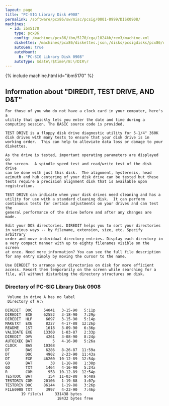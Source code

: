 ```yaml
---
layout: page
title: "PC-SIG Library Disk #908"
permalink: /software/pcx86/sw/misc/pcsig/0001-0999/DISK0908/
machines:
  - id: ibm5170
    type: pcx86
    config: /machines/pcx86/ibm/5170/cga/1024kb/rev3/machine.xml
    diskettes: /machines/pcx86/diskettes.json,/disks/pcsigdisks/pcx86/diskettes.json
    autoGen: true
    autoMount:
      B: "PC-SIG Library Disk 0908"
    autoType: $date\r$time\rB:\rDIR\r
---
```


{% include machine.html id="ibm5170" %}

## Information about "DIREDIT, TEST DRIVE, AND D&T"

    For those of you who do not have a clock card in your computer, here's a
    utility that quickly lets you enter the date and time during a
    computing session. The BASIC source code is provided.
    
    TEST DRIVE is a floppy disk drive diagnostic utility for 5-1/4" 360K
    disk drives with many tests to ensure that your disk drive is in
    working order.  This can help to alleviate data loss or damage to your
    diskettes.
    
    As the drive is tested, important operating parameters are displayed on
    the screen.  A spindle speed test and read/write test of the disk drive
    can be done with just this disk.  The alignment, hysteresis, head
    azimuth and hub centering of your disk drive can be tested but these
    tests require a precision alignment disk that is available upon
    registration.
    
    TEST DRIVE can indicate when your disk drives need cleaning and has a
    utility for use with a standard cleaning disk.  It can perform
    continuous tests for certain adjustments on your drives and can test the
    general performance of the drive before and after any changes are made.
    
    Edit your DOS directories. DIREDIT helps you to sort your directories
    in various ways -- by filename, extension, size, etc. Specify arbitrary
    order and move individual directory entries. Display each directory in
    a very compact manner with up to eighty filenames visible on the screen
    at once. Need more information? You can see the full file description
    for any entry simply by moving the cursor to the name.
    
    Use DIREDIT to arrange your directories on disk for more efficient
    access. Resort them temporarily on the screen while searching for a
    file, all without disturbing the directory structures on disk.

### Directory of PC-SIG Library Disk 0908

     Volume in drive A has no label
     Directory of A:\

    DIREDIT  DOC     54041   3-15-90   5:11p
    DIREDIT  EXE     62552   3-18-90   7:29p
    DIREDIT  HLP      6697   3-15-90   5:14p
    MAKETXT  EXE      8227   4-17-88  12:26p
    README   1ST      1618   3-09-90   6:36p
    VALIDATE EXE     13360   1-03-87   2:33p
    DIREDIT  OVV      4261   3-08-90   8:24p
    AUTOEXEC BAT         5   4-16-90   5:26a
    CLOCK    BAS     10368
    DT       BAS      6286   8-26-87  11:59a
    DT       DOC      4902   2-23-90  11:43a
    DT       EXE     46260  10-12-89  12:54p
    GO       BAT        38   1-18-88   1:38p
    GO       TXT      1464   4-16-90   5:24a
    R        COM       958  10-12-89  12:54p
    TESTDOC  BAT       154  11-03-88   9:48a
    TESTDRIV COM     20106   1-19-88   3:07p
    TESTDRIV DOC     86144   1-19-88   3:26p
    FILE0908 TXT      3997   4-23-90   7:46p
           19 file(s)     331438 bytes
                           18432 bytes free
